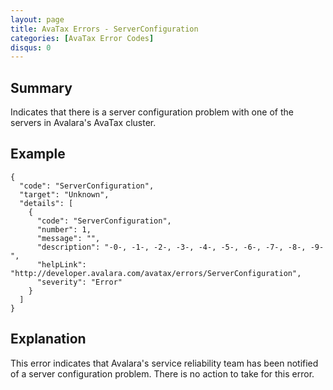 ```yaml
---
layout: page
title: AvaTax Errors - ServerConfiguration
categories: [AvaTax Error Codes]
disqus: 0
---
```


## Summary

Indicates that there is a server configuration problem with one of the servers in Avalara's AvaTax cluster.

## Example

    {
      "code": "ServerConfiguration",
      "target": "Unknown",
      "details": [
        {
          "code": "ServerConfiguration",
          "number": 1,
          "message": "",
          "description": "-0-, -1-, -2-, -3-, -4-, -5-, -6-, -7-, -8-, -9-",
          "helpLink": "http://developer.avalara.com/avatax/errors/ServerConfiguration",
          "severity": "Error"
        }
      ]
    }

## Explanation

This error indicates that Avalara's service reliability team has been notified of a server configuration problem.  There is no action to take for this error.
